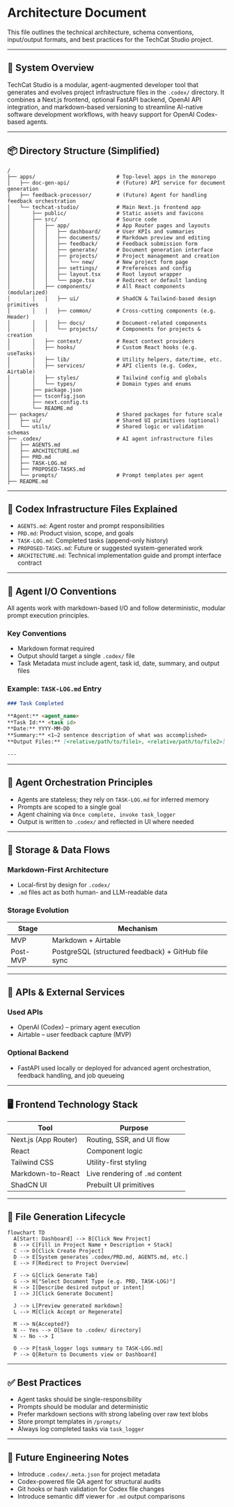 
# Architecture Document

This file outlines the technical architecture, schema conventions, input/output formats, and best practices for the TechCat Studio project.

---

## 🧱 System Overview

TechCat Studio is a modular, agent-augmented developer tool that generates and evolves project infrastructure files in the `.codex/` directory. It combines a Next.js frontend, optional FastAPI backend, OpenAI API integration, and markdown-based versioning to streamline AI-native software development workflows, with heavy support for OpenAI Codex-based agents.

---

## 📦 Directory Structure (Simplified)

```
/
├── apps/                          # Top-level apps in the monorepo
│   ├── doc-gen-api/               # (Future) API service for document generation
│   ├── feedback-processor/        # (Future) Agent for handling feedback orchestration
│   └── techcat-studio/            # Main Next.js frontend app
│       ├── public/                # Static assets and favicons
│       ├── src/                   # Source code
│       │   ├── app/               # App Router pages and layouts
│       │   │   ├── dashboard/     # User KPIs and summaries
│       │   │   ├── documents/     # Markdown preview and editing
│       │   │   ├── feedback/      # Feedback submission form
│       │   │   ├── generate/      # Document generation interface
│       │   │   ├── projects/      # Project management and creation
│       │   │   │   └── new/       # New project form page
│       │   │   ├── settings/      # Preferences and config
│       │   │   ├── layout.tsx     # Root layout wrapper
│       │   │   └── page.tsx       # Redirect or default landing
│       │   ├── components/        # All React components (modularized)
│       │   │   ├── ui/            # ShadCN & Tailwind-based design primitives
│       │   │   ├── common/        # Cross-cutting components (e.g. Header)
│       │   │   ├── docs/          # Document-related components
│       │   │   └── projects/      # Components for projects & creation
│       │   ├── context/           # React context providers
│       │   ├── hooks/             # Custom React hooks (e.g. useTasks)
│       │   ├── lib/               # Utility helpers, date/time, etc.
│       │   ├── services/          # API clients (e.g. Codex, Airtable)
│       │   ├── styles/            # Tailwind config and globals
│       │   └── types/             # Domain types and enums
│       ├── package.json
│       ├── tsconfig.json
│       ├── next.config.ts
│       └── README.md
├── packages/                      # Shared packages for future scale
│   ├── ui/                        # Shared UI primitives (optional)
│   └── utils/                     # Shared logic or validation schemas
├── .codex/                        # AI agent infrastructure files
│   ├── AGENTS.md
│   ├── ARCHITECTURE.md
│   ├── PRD.md
│   ├── TASK-LOG.md
│   ├── PROPOSED-TASKS.md
│   └── prompts/                   # Prompt templates per agent
├── README.md
```

---

## 🧱 Codex Infrastructure Files Explained

- `AGENTS.md`: Agent roster and prompt responsibilities
- `PRD.md`: Product vision, scope, and goals
- `TASK-LOG.md`: Completed tasks (append-only history)
- `PROPOSED-TASKS.md`: Future or suggested system-generated work
- `ARCHITECTURE.md`: Technical implementation guide and prompt interface contract

---

## 🤖 Agent I/O Conventions

All agents work with markdown-based I/O and follow deterministic, modular prompt execution principles.

### Key Conventions
- Markdown format required
- Output should target a single `.codex/` file
- Task Metadata must include agent, task id, date, summary, and output files

### Example: `TASK-LOG.md` Entry

```markdown
### Task Completed

**Agent:** <agent_name>  
**Task Id:** <task id>
**Date:** YYYY-MM-DD  
**Summary:** <1–2 sentence description of what was accomplished>  
**Output Files:** [<relative/path/to/file1>, <relative/path/to/file2>]

---

```

---

## 🧠 Agent Orchestration Principles
- Agents are stateless; they rely on `TASK-LOG.md` for inferred memory
- Prompts are scoped to a single goal
- Agent chaining via `Once complete, invoke task_logger`
- Output is written to `.codex/` and reflected in UI where needed

---

## 💃 Storage & Data Flows

### Markdown-First Architecture
- Local-first by design for `.codex/`
- `.md` files act as both human- and LLM-readable data

### Storage Evolution

| Stage    | Mechanism                                                    |
|----------|--------------------------------------------------------------|
| MVP      | Markdown + Airtable                                          |
| Post-MVP | PostgreSQL (structured feedback) + GitHub file sync          |

---

## 📡 APIs & External Services

### Used APIs
- OpenAI (Codex) – primary agent execution
- Airtable – user feedback capture (MVP)

### Optional Backend
- FastAPI used locally or deployed for advanced agent orchestration, feedback handling, and job queueing

---

## 🖥 Frontend Technology Stack

| Tool               | Purpose                         |
|--------------------|----------------------------------|
| Next.js (App Router) | Routing, SSR, and UI flow       |
| React              | Component logic                 |
| Tailwind CSS       | Utility-first styling           |
| Markdown-to-React  | Live rendering of `.md` content |
| ShadCN UI          | Prebuilt UI primitives          |

---

## 🔄 File Generation Lifecycle

```mermaid
flowchart TD
  A[Start: Dashboard] --> B[Click New Project]
  B --> C[Fill in Project Name + Description + Stack]
  C --> D[Click Create Project]
  D --> E[System generates .codex/PRD.md, AGENTS.md, etc.]
  E --> F[Redirect to Project Overview]

  F --> G[Click Generate Tab]
  G --> H["Select Document Type (e.g. PRD, TASK-LOG)"]
  H --> I[Describe desired output or intent]
  I --> J[Click Generate Document]

  J --> L[Preview generated markdown]
  L --> M[Click Accept or Regenerate]

  M --> N{Accepted?}
  N -- Yes --> O[Save to .codex/ directory]
  N -- No --> I

  O --> P[task_logger logs summary to TASK-LOG.md]
  P --> Q[Return to Documents view or Dashboard]

```

---

## ✅ Best Practices

- Agent tasks should be single-responsibility
- Prompts should be modular and deterministic
- Prefer markdown sections with strong labeling over raw text blobs
- Store prompt templates in `/prompts/`
- Always log completed tasks via `task_logger`

---

## 🚧 Future Engineering Notes

- Introduce `.codex/.meta.json` for project metadata
- Codex-powered file QA agent for structural audits
- Git hooks or hash validation for Codex file changes
- Introduce semantic diff viewer for `.md` output comparisons
